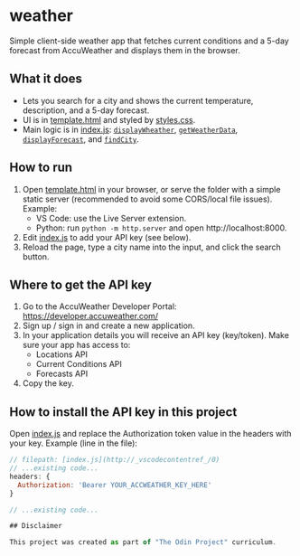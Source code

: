 # weather

Simple client-side weather app that fetches current conditions and a 5-day forecast from AccuWeather and displays them in the browser.

## What it does
- Lets you search for a city and shows the current temperature, description, and a 5-day forecast.
- UI is in [template.html](template.html) and styled by [styles.css](styles.css).
- Main logic is in [index.js](index.js): [`displayWheather`](index.js), [`getWeatherData`](index.js), [`displayForecast`](index.js), and [`findCity`](index.js).

## How to run
1. Open [template.html](template.html) in your browser, or serve the folder with a simple static server (recommended to avoid some CORS/local file issues). Example:
   - VS Code: use the Live Server extension.
   - Python: run `python -m http.server` and open http://localhost:8000.
2. Edit [index.js](index.js) to add your API key (see below).
3. Reload the page, type a city name into the input, and click the search button.

## Where to get the API key
1. Go to the AccuWeather Developer Portal: https://developer.accuweather.com/
2. Sign up / sign in and create a new application.
3. In your application details you will receive an API key (key/token). Make sure your app has access to:
   - Locations API
   - Current Conditions API
   - Forecasts API
4. Copy the key.

## How to install the API key in this project
Open [index.js](index.js) and replace the Authorization token value in the headers with your key. Example (line in the file):
```js
// filepath: [index.js](http://_vscodecontentref_/0)
// ...existing code...
headers: {
  Authorization: 'Bearer YOUR_ACCWEATHER_KEY_HERE'
}

// ...existing code...

## Disclaimer

This project was created as part of "The Odin Project" curriculum.
